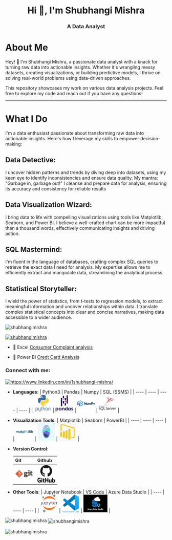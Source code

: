 <h1 align="center">Hi 👋, I'm Shubhangi Mishra</h1>
<h3 align="center">A Data Analyst</h3>


# About Me

Hey! 👋 I'm Shubhangi Mishra, a passionate data analyst with a knack for turning raw data into actionable insights. 
Whether it's wrangling messy datasets, creating visualizations, or building predictive models, I thrive on solving real-world problems using data-driven approaches.

This repository showcases my work on various data analysis projects. Feel free to explore my code and reach out if you have any questions!

---
# What I Do
I'm a data enthusiast passionate about transforming raw data into actionable insights.  Here's how I leverage my skills to empower decision-making:

## Data Detective:

I uncover hidden patterns and trends by diving deep into datasets, using my keen eye to identify inconsistencies and ensure data quality. My mantra: "Garbage in, garbage out!"
I cleanse and prepare data for analysis, ensuring its accuracy and consistency for reliable results
## Data Visualization Wizard:

I bring data to life with compelling visualizations using tools like Matplotlib, Seaborn, and Power BI.
I believe a well-crafted chart can be more impactful than a thousand words, effectively communicating insights and driving action.
## SQL Mastermind:

I'm fluent in the language of databases, crafting complex SQL queries to retrieve the exact data I need for analysis.
My expertise allows me to efficiently extract and manipulate data, streamlining the analytical process.

## Statistical Storyteller:

I wield the power of statistics, from t-tests to regression models, to extract meaningful information and uncover relationships within data.
I translate complex statistical concepts into clear and concise narratives, making data accessible to a wider audience.

<p align="left"> <img src="https://komarev.com/ghpvc/?username=shubhangimishra&label=Profile%20views&color=0e75b6&style=flat" alt="shubhangimishra" /> </p>

<p align="left"> <a href="https://github.com/ryo-ma/github-profile-trophy"><img src="https://github-profile-trophy.vercel.app/?username=shubhangimishra" alt="shubhangimishra" /></a> </p>

- 🔭 Excel [Consumer Complaint analysis](https://github.com/1shubhangimishra/EXCEL-PROJECTS.git)

- 👯 Power BI [Credt Card Analysis](https://github.com/1shubhangimishra/Power-BI-Projects.git)

<h3 align="left">Connect with me:</h3>
<p align="left">
<a href="https://linkedin.com/in/https://www.linkedin.com/in/1shubhangi-mishra/" target="blank"><img align="center" src="https://raw.githubusercontent.com/rahuldkjain/github-profile-readme-generator/master/src/images/icons/Social/linked-in-alt.svg" alt="https://www.linkedin.com/in/1shubhangi-mishra/" height="30" width="40" /></a>
</p>

- **Languages**:
  | Python3 | Pandas | Numpy | SQL (SSMS) |
  | ---- | ---- | ---- | ---- |
  | <img src="https://github.com/devicons/devicon/blob/master/icons/python/python-original-wordmark.svg" title="Python" width=55 height=55 /> | <img src="https://github.com/devicons/devicon/blob/master/icons/pandas/pandas-original-wordmark.svg" title="Pandas" width=55 height=55 /> | <img src="https://github.com/devicons/devicon/blob/master/icons/numpy/numpy-original-wordmark.svg" title="Numpy" width=55 height=55 /> | <img src="https://github.com/devicons/devicon/blob/master/icons/microsoftsqlserver/microsoftsqlserver-original-wordmark.svg" title="SQL" width=55 height=55 /> |

- **Visualization Tools**: 
  | Matplotlib | Seaborn | PowerBI | 
  | ---- | ---- | ---- |
  | <img src="https://github.com/devicons/devicon/blob/master/icons/matplotlib/matplotlib-original-wordmark.svg" title="Matplotlib" width=55 height=55 /> | <img src=images/seaborn_icon.png title="Seaborn" width=55 height=55 /> | <img src=images/powerbi-icon.png title="Power BI" width=55 height=55 /> |
- **Version Control**:
  
  | Git | Github | 
  | ---- | ---- | 
  | <img src="https://github.com/devicons/devicon/blob/master/icons/git/git-original-wordmark.svg" title="Git" width=55 height=55 /> | <img src="https://github.com/devicons/devicon/blob/master/icons/github/github-original-wordmark.svg" title="Github" width=55 height=55 /> |
- **Other Tools**: 
  | Jupyter Notebook | VS Code | Azure Data Studio | 
  | ---- | ---- | ---- | 
  | <img src="https://github.com/devicons/devicon/blob/master/icons/jupyter/jupyter-original-wordmark.svg" title="Jupyter" width=55 height=55 /> | <img src="https://github.com/devicons/devicon/blob/master/icons/vscode/vscode-original-wordmark.svg" title="VS Code" width=55 height=55 /> | <img src=images/azure.png title="Azure Data Studio" width=75 height=55 /> | 

<p><img align="left" src="https://github-readme-stats.vercel.app/api/top-langs?username=shubhangimishra&show_icons=true&locale=en&layout=compact" alt="shubhangimishra" /></p>

<p>&nbsp;<img align="center" src="https://github-readme-stats.vercel.app/api?username=shubhangimishra&show_icons=true&locale=en" alt="shubhangimishra" /></p>

<p><img align="center" src="https://github-readme-streak-stats.herokuapp.com/?user=shubhangimishra&" alt="shubhangimishra" /></p>

